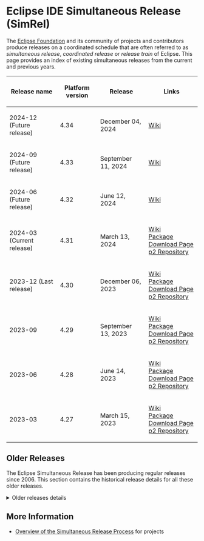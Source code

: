 # Eclipse IDE Simultaneous Release (SimRel)

The [Eclipse Foundation](https://wiki.eclipse.org/Foundation) and its community of
projects and contributors produce releases on a coordinated schedule
that are often referred to as *simultaneous release*, *coordinated
release* or *release train* of Eclipse. This page provides an index of
existing simultaneous releases from the current and previous years.


<table>
<thead>
<tr class="header">
<th><p>Release name</p></th>
<th><p>Platform version</p></th>
<th><p>Release</p></th>
<th><p>Links</p></th>
</tr>
</thead>
<tbody>

<tr class="odd">
<td><p>2024-12 (Future release)</p></td>
<td><p>4.34</p></td>
<td><p>December 04, 2024</p></td>
<td><p><a
href="SimRel/2024-12.md">Wiki</a><br />
<!-- Uncomment on release day
<a
href="https://www.eclipse.org/downloads/packages/release/2024-12/r">Package
Download Page</a><br />
<a href="https://download.eclipse.org/releases/2024-12/">p2
Repository</a>
-->
</p></td>
</tr>

<tr class="even">
<td><p>2024-09 (Future release)</p></td>
<td><p>4.33</p></td>
<td><p>September 11, 2024</p></td>
<td><p><a
href="SimRel/2024-09.md">Wiki</a><br />
<!-- Uncomment on release day
<a
href="https://www.eclipse.org/downloads/packages/release/2024-09/r">Package
Download Page</a><br />
<a href="https://download.eclipse.org/releases/2024-09/">p2
Repository</a>
-->
</p></td>
</tr>

<tr class="odd">
<td><p>2024-06 (Future release)</p></td>
<td><p>4.32</p></td>
<td><p>June 12, 2024</p></td>
<td><p><a
href="SimRel/2024-06.md">Wiki</a><br />
<!-- Uncomment on release day
<a
href="https://www.eclipse.org/downloads/packages/release/2024-06/r">Package
Download Page</a><br />
<a href="https://download.eclipse.org/releases/2024-06/">p2
Repository</a>
-->
</p></td>
</tr>

<tr class="even">
<td><p>2024-03 (Current release)</p></td>
<td><p>4.31</p></td>
<td><p>March 13, 2024</p></td>
<td><p><a
href="SimRel/2024-03.md">Wiki</a><br />
<a
href="https://www.eclipse.org/downloads/packages/release/2024-03/r">Package
Download Page</a><br />
<a href="https://download.eclipse.org/releases/2024-03/">p2
Repository</a>
</p></td>
</tr>

<tr class="odd">
<td><p>2023-12 (Last release)</p></td>
<td><p>4.30</p></td>
<td><p>December 06, 2023</p></td>
<td><p><a
href="SimRel/2023-12.md">Wiki</a><br />
<a
href="https://www.eclipse.org/downloads/packages/release/2023-12/r">Package
Download Page</a><br />
<a href="https://download.eclipse.org/releases/2023-12/">p2
Repository</a>
</p></td>
</tr>

<tr class="even">
<td><p>2023-09</p></td>
<td><p>4.29</p></td>
<td><p>September 13, 2023</p></td>
<td><p><a
href="SimRel/2023-09.md">Wiki</a><br />
<a
href="https://www.eclipse.org/downloads/packages/release/2023-09/r">Package
Download Page</a><br />
<a href="https://download.eclipse.org/releases/2023-09/">p2
Repository</a></p></td>
</tr>

<tr class="odd">
<td><p>2023-06</p></td>
<td><p>4.28</p></td>
<td><p>June 14, 2023</p></td>
<td><p><a
href="SimRel/2023-06.md">Wiki</a><br />
<a
href="https://www.eclipse.org/downloads/packages/release/2023-06/r">Package
Download Page</a><br />
<a href="https://download.eclipse.org/releases/2023-06/">p2
Repository</a></p></td>
</tr>

<tr class="even">
<td><p>2023-03</p></td>
<td><p>4.27</p></td>
<td><p>March 15, 2023</p></td>
<td><p><a
href="SimRel/2023-03.md">Wiki</a><br />
<a
href="https://www.eclipse.org/downloads/packages/release/2023-03/r">Package
Download Page</a><br />
<a href="https://download.eclipse.org/releases/2023-03/">p2
Repository</a></p></td>
</tr>

</tbody>
</table>


## Older Releases

The Eclipse Simultaneous Release has been producing regular releases since 2006.
This section contains the historical release details for all these older releases.

<details>
<summary>Older releases details</summary>

Since the 2018-09 release, the cadence changed from one annual main
release plus 3 update/service releases to a 13-week cycle with rolling
releases.

<table>
<thead>
<tr class="header">
<th><p>Release name</p></th>
<th><p>Platform version</p></th>
<th><p>Release</p></th>
<th><p>Links</p></th>
</tr>
</thead>
<tbody>
<tr class="odd">
<td><p>2022-12</p></td>
<td><p>4.26</p></td>
<td><p>December 07, 2022</p></td>
<td><p><a
href="SimRel/2022-12.md">Wiki</a><br />
<a
href="https://www.eclipse.org/downloads/packages/release/2022-12/r">Package
Download Page</a><br />
<a href="https://download.eclipse.org/releases/2022-12/">p2
Repository</a></p></td>
</tr>
<tr class="even">
<td><p>2022-09</p></td>
<td><p>4.25</p></td>
<td><p>September 14, 2022</p></td>
<td><p><a
href="SimRel/2022-09.md">Wiki</a><br />
<a
href="https://www.eclipse.org/downloads/packages/release/2022-09/r">Package
Download Page</a><br />
<a href="https://download.eclipse.org/releases/2022-09/">p2
Repository</a></p></td>
</tr>
<tr class="odd">
<td><p>2022-06</p></td>
<td><p>4.24</p></td>
<td><p>June 15, 2022</p></td>
<td><p><a
href="SimRel/2022-06.md">Wiki</a><br />
<a
href="https://www.eclipse.org/downloads/packages/release/2022-06/r">Package
Download Page</a><br />
<a href="https://download.eclipse.org/releases/2022-06/">p2
Repository</a></p></td>
</tr>
<tr class="even">
<td><p>2022-03</p></td>
<td><p>4.23</p></td>
<td><p>March 16, 2022</p></td>
<td><p><a
href="SimRel/2022-03.md">Wiki</a><br />
<a
href="https://www.eclipse.org/downloads/packages/release/2022-03/r">Package
Download Page</a><br />
<a href="https://download.eclipse.org/releases/2022-03/">p2
Repository</a></p></td>
</tr>
<tr class="odd">
<td><p>2021-12</p></td>
<td><p>4.22</p></td>
<td><p>December 08, 2021</p></td>
<td><p><a
href="SimRel/2021-12.md">Wiki</a><br />
<a
href="https://www.eclipse.org/downloads/packages/release/2021-12/r">Package
Download Page</a><br />
<a href="https://download.eclipse.org/releases/2021-12/">p2
Repository</a></p></td>
</tr>
<tr class="even">
<td><p>2021-09</p></td>
<td><p>4.21</p></td>
<td><p>September 15, 2021</p></td>
<td><p><a
href="SimRel/2021-09.md">Wiki</a><br />
<a
href="https://www.eclipse.org/downloads/packages/release/2021-09/r">Package
Download Page</a><br />
<a href="https://download.eclipse.org/releases/2021-09/">p2
Repository</a></p></td>
</tr>
<tr class="odd">
<td><p>2021-06</p></td>
<td><p>4.20</p></td>
<td><p>June 16, 2021</p></td>
<td><p><a
href="SimRel/2021-06.md">Wiki</a><br />
<a
href="https://www.eclipse.org/downloads/packages/release/2021-06/r">Package
Download Page</a><br />
<a href="https://download.eclipse.org/releases/2021-06/">p2
Repository</a></p></td>
</tr>
<tr class="even">
<td><p>2021-03</p></td>
<td><p>4.19</p></td>
<td><p>March 17, 2021</p></td>
<td><p><a
href="SimRel/2021-03.md">Wiki</a><br />
<a
href="https://www.eclipse.org/downloads/packages/release/2021-03/r">Package
Download Page</a><br />
<a href="https://download.eclipse.org/releases/2021-03/">p2
Repository</a></p></td>
</tr>
<tr class="odd">
<td><p>2020-12</p></td>
<td><p>4.18</p></td>
<td><p>December 16, 2020</p></td>
<td><p><a
href="SimRel/2020-12.md">Wiki</a><br />
<a
href="https://www.eclipse.org/downloads/packages/release/2020-12/r">Package
Download Page</a><br />
<a href="https://download.eclipse.org/releases/2020-12/">p2
Repository</a></p></td>
</tr>
<tr class="even">
<td><p>2020-09</p></td>
<td><p>4.17</p></td>
<td><p>September 16, 2020</p></td>
<td><p><a
href="SimRel/2020-09.md">Wiki</a><br />
<a
href="https://www.eclipse.org/downloads/packages/release/2020-09/r">Package
Download Page</a><br />
<a href="https://download.eclipse.org/releases/2020-09/">p2
Repository</a></p></td>
</tr>
<tr class="odd">
<td><p>2020-06</p></td>
<td><p>4.16</p></td>
<td><p>June 17, 2020</p></td>
<td><p><a
href="SimRel/2020-06.md">Wiki</a><br />
<a
href="https://www.eclipse.org/downloads/packages/release/2020-06/r">Package
Download Page</a><br />
<a href="https://download.eclipse.org/releases/2020-06/">p2
Repository</a></p></td>
</tr>
<tr class="even">
<td><p>2020-03</p></td>
<td><p>4.15</p></td>
<td><p>March 18, 2020</p></td>
<td><p><a
href="SimRel/2020-03.md">Wiki</a><br />
<a
href="https://www.eclipse.org/downloads/packages/release/2020-03/r">Package
Download Page</a><br />
<a href="https://download.eclipse.org/releases/2020-03/">p2
Repository</a></p></td>
</tr>
<tr class="odd">
<td><p>2019-12</p></td>
<td><p>4.14</p></td>
<td><p>December 18, 2019</p></td>
<td><p><a
href="SimRel/2019-12.md">Wiki</a><br />
<a
href="https://www.eclipse.org/downloads/packages/release/2019-12/r">Package
Download Page</a><br />
<a href="https://download.eclipse.org/releases/2019-12/">p2
Repository</a></p></td>
</tr>
<tr class="even">
<td><p>2019-09</p></td>
<td><p>4.13</p></td>
<td><p>September 18, 2019</p></td>
<td><p><a
href="SimRel/2019-09.md">Wiki</a><br />
<a
href="https://www.eclipse.org/downloads/packages/release/2019-09/r">Package
Download Page</a><br />
<a href="https://download.eclipse.org/releases/2019-09/">p2
Repository</a></p></td>
</tr>
<tr class="odd">
<td><p>2019-06</p></td>
<td><p>4.12</p></td>
<td><p>June 19, 2019</p></td>
<td><p><a
href="SimRel/2019-06.md">Wiki</a> / <a
href="https://wiki.eclipse.org/SimRel/2019-06/Simultaneous_Release_Plan">Plan</a><br />
<a
href="https://www.eclipse.org/downloads/packages/release/2019-06/r">Package
Download Page</a><br />
<a href="https://download.eclipse.org/releases/2019-06/">p2
Repository</a></p></td>
</tr>
<tr class="even">
<td><p>2019-03</p></td>
<td><p>4.11</p></td>
<td><p>March 20, 2019</p></td>
<td><p><a
href="SimRel/2019-03.md">Wiki</a> / <a
href="https://wiki.eclipse.org/SimRel/2019-03/Simultaneous_Release_Plan">Plan</a><br />
<a
href="https://www.eclipse.org/downloads/packages/release/2019-03/r">Package
Download Page</a><br />
<a href="https://download.eclipse.org/releases/2019-03/">p2
Repository</a></p></td>
</tr>
<tr class="odd">
<td><p>2018-12</p></td>
<td><p>4.10</p></td>
<td><p>December 19, 2018</p></td>
<td><p><a
href="SimRel/2018-12.md">Wiki</a> / <a
href="https://wiki.eclipse.org/SimRel/2018-12/Simultaneous_Release_Plan">Plan</a><br />
<a
href="https://www.eclipse.org/downloads/packages/release/2018-12/r">Package
Download Page</a><br />
<a href="https://download.eclipse.org/releases/2018-12/">p2
Repository</a></p></td>
</tr>
<tr class="even">
<td><p>2018-09</p></td>
<td><p>4.9</p></td>
<td><p>September 19, 2018</p></td>
<td><p><a
href="SimRel/2018-09.md">Wiki</a> / <a
href="https://wiki.eclipse.org/SimRel/2018-09/Simultaneous_Release_Plan">Plan</a><br />
<a
href="https://www.eclipse.org/downloads/packages/release/2018-09/r">Package
Download Page</a><br />
<a href="https://download.eclipse.org/releases/2018-09/">p2
Repository</a><br />
</p></td>
</tr>
</tbody>
</table>

Before the 2018-09 release, each main release typically occurred in
June, with follow-up update releases in September (\*.1), December
(\*.2), and March (\*.3).

<table>
<thead>
<tr class="header">
<th><p>Release name</p></th>
<th><p>Platform version</p></th>
<th><p>Main release</p></th>
<th><p>.1</p></th>
<th><p>.2</p></th>
<th><p>.3</p></th>
<th><p>Links</p></th>
</tr>
</thead>
<tbody>
<tr class="odd">
<td><p>Photon</p></td>
<td><p>4.8</p></td>
<td><p>June 27, 2018</p></td>
<td><p>None</p></td>
<td><p>None</p></td>
<td><p>None</p></td>
<td><p><a href="https://www.eclipse.org/photon/">Web Site</a><br />
<a href="https://wiki.eclipse.org/:Category:Photon">Wiki</a> / <a
href="https://wiki.eclipse.org/Photon/Simultaneous_Release_Plan">Plan</a><br />
<a href="https://www.eclipse.org/downloads/">Main Download
Page</a><br />
<a href="https://download.eclipse.org/releases/photon/">p2
Repository</a><br />
</p></td>
</tr>
<tr class="even">
<td><p>Oxygen</p></td>
<td><p>4.7</p></td>
<td><p>June 28, 2017</p></td>
<td><p>September 27, 2017</p></td>
<td><p>December 20, 2017</p></td>
<td><p>March 21, 2018</p></td>
<td><p><a href="https://www.eclipse.org/oxygen/">Web Site</a><br />
<a href="https://wiki.eclipse.org/:Category:Oxygen">Wiki</a> / <a
href="https://wiki.eclipse.org/Oxygen/Simultaneous_Release_Plan">Plan</a><br />
<a
href="https://www.eclipse.org/downloads/packages/release/oxygen/r">Package
Download Page</a><br />
<a href="https://download.eclipse.org/releases/oxygen/">p2
Repository</a><br />
</p></td>
</tr>
<tr class="odd">
<td><p>Neon</p></td>
<td><p>4.6</p></td>
<td><p>June 22, 2016</p></td>
<td><p>September 28, 2016</p></td>
<td><p>December 21, 2016</p></td>
<td><p>March 23, 2017</p></td>
<td><p><a href="https://www.eclipse.org/neon/">Web Site</a><br />
<a href="https://wiki.eclipse.org/:Category:Neon">Wiki</a> / <a
href="https://wiki.eclipse.org/Neon/Simultaneous_Release_Plan">Plan</a><br />
<a
href="https://www.eclipse.org/downloads/packages/release/neon/r">Package
Download Page</a><br />
<a href="https://download.eclipse.org/releases/neon/">p2
Repository</a><br />
</p></td>
</tr>
</tbody>
</table>

Before Neon, each release train had two service releases in September
(SR1) and February (SR2):

<table>
<thead>
<tr class="header">
<th><p>Release name</p></th>
<th><p>Platform version</p></th>
<th><p>Main release</p></th>
<th><p>SR1</p></th>
<th><p>SR2</p></th>
<th><p>Links</p></th>
</tr>
</thead>
<tbody>
<tr class="odd">
<td><p>Mars</p></td>
<td><p>4.5</p></td>
<td><p>June 24, 2015</p></td>
<td><p>September 22, 2015</p></td>
<td><p>February 24, 2016</p></td>
<td><p><a href="https://www.eclipse.org/mars/">Web Site</a><br />
<a href="https://wiki.eclipse.org/:Category:Mars">Wiki</a><br />
<a
href="https://www.eclipse.org/downloads/packages/release/mars/r">Package
Download Page</a><br />
<a href="https://download.eclipse.org/releases/mars/">p2
Repository</a><br />
</p></td>
</tr>
<tr class="even">
<td><p>Luna</p></td>
<td><p>4.4</p></td>
<td><p>June 25, 2014</p></td>
<td><p>September 23, 2014</p></td>
<td><p>February 25, 2015</p></td>
<td><p><a href="https://eclipse.org/luna">Web Site</a><br />
<a href="https://wiki.eclipse.org/:Category:Luna">Wiki</a><br />
<a
href="https://www.eclipse.org/downloads/packages/release/luna/r">Package
Download Page</a><br />
<a href="https://download.eclipse.org/releases/luna/">p2
Repository</a></p></td>
</tr>
<tr class="odd">
<td><p>Kepler</p></td>
<td><p>4.3</p></td>
<td><p>June 26, 2013</p></td>
<td><p>September 27, 2013</p></td>
<td><p>February 28, 2014</p></td>
<td><p><a href="https://eclipse.org/kepler">Web Site</a><br />
<a href="https://wiki.eclipse.org/:Category:Kepler">Wiki</a><br />
<a
href="https://www.eclipse.org/downloads/packages/release/kepler/r">Package
Download Page</a><br />
<a href="https://download.eclipse.org/releases/kepler/">p2
Repository</a></p></td>
</tr>
<tr class="even">
<td><p>Juno</p></td>
<td><p>4.2 (3.8)</p></td>
<td><p>June 27, 2012</p></td>
<td><p>September 28, 2012</p></td>
<td><p>March 1, 2013</p></td>
<td><p><a href="https://eclipse.org/juno">Web Site</a><br />
<a href="https://wiki.eclipse.org/:Category:Juno">Wiki</a><br />
<a
href="https://www.eclipse.org/downloads/packages/release/juno/r">Package
Download Page</a><br />
<a href="https://download.eclipse.org/releases/juno/">p2
Repository</a></p></td>
</tr>
<tr class="odd">
<td><p>Indigo</p></td>
<td><p>3.7</p></td>
<td><p>June 22, 2011</p></td>
<td><p>September 23, 2011</p></td>
<td><p>February 24, 2012</p></td>
<td><p><a href="https://eclipse.org/indigo">Web Site</a><br />
<a href="https://wiki.eclipse.org/:Category:Indigo">Wiki</a><br />
<a
href="https://www.eclipse.org/downloads/packages/release/indigo/r">Download
Page</a><br />
<a
href="https://download.eclipse.org/releases/indigo/">Repository</a></p></td>
</tr>
<tr class="even">
<td><p>Helios</p></td>
<td><p>3.6</p></td>
<td><p>June 23, 2010</p></td>
<td><p>September 24, 2010</p></td>
<td><p>February 25, 2011</p></td>
<td><p><a href="https://eclipse.org/helios">Web Site</a><br />
<a href="https://wiki.eclipse.org/:Category:Helios">Wiki</a><br />
<a
href="https://www.eclipse.org/downloads/packages/release/helios/r">Download
Page</a><br />
<a
href="https://download.eclipse.org/releases/helios/">Repository</a></p></td>
</tr>
<tr class="odd">
<td><p>Galileo</p></td>
<td><p>3.5</p></td>
<td><p>June 24, 2009</p></td>
<td><p>September 25, 2009</p></td>
<td><p>February 26, 2010</p></td>
<td><p><a href="https://eclipse.org/galileo">Web Site</a><br />
<a href="https://wiki.eclipse.org/Galileo_Simultaneous_Release">Wiki</a><br />
<a
href="https://www.eclipse.org/downloads/packages/release/galileo/r">Download
Page</a></p></td>
</tr>
<tr class="even">
<td><p>Ganymede</p></td>
<td><p>3.4</p></td>
<td><p>June 25, 2008</p></td>
<td><p>September 24, 2008</p></td>
<td><p>February 25, 2009</p></td>
<td><p><a href="https://eclipse.org/ganymede">Web Site</a><br />
<a href="https://wiki.eclipse.org/Ganymede_Simultaneous_Release">Wiki</a><br />
<a
href="https://www.eclipse.org/downloads/packages/release/ganymede/r">Download
Page</a></p></td>
</tr>
<tr class="odd">
<td><p>Europa</p></td>
<td><p>3.3</p></td>
<td><p>June 27, 2007</p></td>
<td><p>September 28, 2007</p></td>
<td><p>February 29, 2008</p></td>
<td><p><a href="https://eclipse.org/europa">Web Site</a><br />
<a href="https://wiki.eclipse.org/Europa_Simultaneous_Release">Wiki</a><br />
<a
href="https://www.eclipse.org/downloads/packages/release/europa/winter">Download
Page</a></p></td>
</tr>
<tr class="even">
<td><p>Callisto</p></td>
<td><p>3.2</p></td>
<td><p>June 26, 2006</p></td>
<td><p>N/A</p></td>
<td><p>N/A</p></td>
<td><p><a href="https://eclipse.org/callisto">Web Site</a> <a
href="https://wiki.eclipse.org/Callisto_Simultaneous_Release">Wiki</a></p></td>
</tr>
</tbody>
</table>

</details>

## More Information

-   [Overview of the Simultaneous Release
    Process](SimRel/Overview.md) for projects
